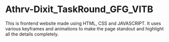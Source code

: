 # Athrv-Dixit_TaskRound_GFG_VITB
This is frontend website made using HTML, CSS and JAVASCRIPT. It uses various keyframes and animations to make the page standout and highlight all the details completely.
